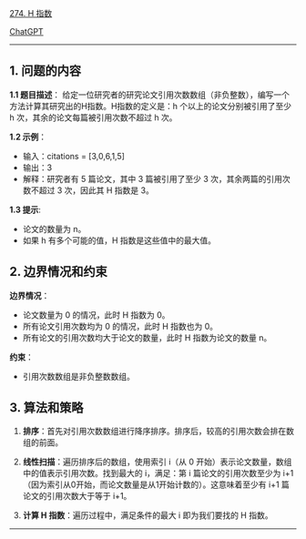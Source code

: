 [274. H 指数](https://leetcode.cn/problems/h-index)

[ChatGPT](https://chat.openai.com/share/89c2a246-d60a-450f-8563-70dca7d894d1)

---

## 1. 问题的内容
**1.1 题目描述**：
给定一位研究者的研究论文引用次数数组（非负整数），编写一个方法计算其研究出的H指数。H指数的定义是：h 个以上的论文分别被引用了至少 h 次，其余的论文每篇被引用次数不超过 h 次。

**1.2 示例**：
  - 输入：citations = [3,0,6,1,5]
  - 输出：3
  - 解释：研究者有 5 篇论文，其中 3 篇被引用了至少 3 次，其余两篇的引用次数不超过 3 次，因此其 H 指数是 3。

**1.3 提示**:
  - 论文的数量为 n。
  - 如果 h 有多个可能的值，H 指数是这些值中的最大值。

## 2. 边界情况和约束
**边界情况**：
- 论文数量为 0 的情况，此时 H 指数为 0。
- 所有论文引用次数均为 0 的情况，此时 H 指数也为 0。
- 所有论文的引用次数均大于论文的数量，此时 H 指数为论文的数量 n。

**约束**：
- 引用次数数组是非负整数数组。

## 3. 算法和策略
1. **排序**：首先对引用次数数组进行降序排序。排序后，较高的引用次数会排在数组的前面。

2. **线性扫描**：遍历排序后的数组，使用索引 i（从 0 开始）表示论文数量，数组中的值表示引用次数。找到最大的 i，满足：第 i 篇论文的引用次数至少为 i+1（因为索引从0开始，而论文数量是从1开始计数的）。这意味着至少有 i+1 篇论文的引用次数大于等于 i+1。

3. **计算 H 指数**：遍历过程中，满足条件的最大 i 即为我们要找的 H 指数。

---